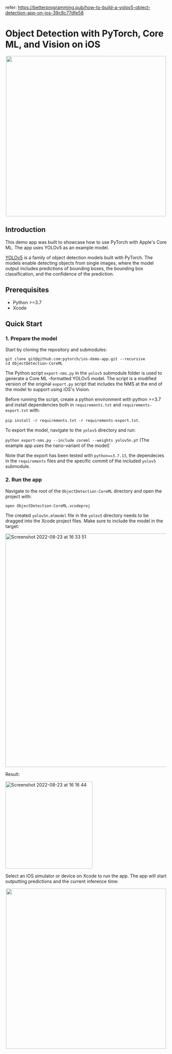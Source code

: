 refer: https://betterprogramming.pub/how-to-build-a-yolov5-object-detection-app-on-ios-39c8c77dfe58


# Object Detection with PyTorch, Core ML, and Vision on iOS

<p align="center">
  <img src="https://user-images.githubusercontent.com/4254623/186172821-8fc8765b-bc86-4c31-ab44-b2e83d5d7646.PNG" align="center" height="500">
</p>

## Introduction
This demo app was built to showcase how to use PyTorch with Apple's Core ML. The app uses YOLOv5 as an example model.

[YOLOv5](https://github.com/ultralytics/yolov5) is a family of object detection models built with PyTorch. The models enable detecting objects from single images, where the model output includes predictions of bounding boxes, the bounding box classification, and the confidence of the prediction.


## Prerequisites

* Python >=3.7 
* Xcode

## Quick Start

### 1. Prepare the model

Start by cloning the repository and submodules:

```
git clone git@github.com:pytorch/ios-demo-app.git --recursive
cd ObjectDetection-CoreML
```


The Python script `export-nms.py` in the `yolov5` submodule folder is used to generate a Core ML -formatted YOLOv5 model. The script is a modified version of the original `export.py` script that includes the NMS at the end of the model to support using iOS's Vision.

Before running the script, create a python environment with python >=3.7 and install dependencies both in `requirements.txt` and `requirements-export.txt` with:

`pip install -r requirements.txt -r requirements-export.txt`.

To export the model, navigate to the `yolov5` directory and run:

`python export-nms.py --include coreml --weights yolov5n.pt` (The example app uses the nano-variant of the model)`

Note that the export has been tested with `python==3.7.13`, the dependecies in the `requirements` files and the specific commit of the included `yolov5` submodule.


### 2. Run the app

Navigate to the root of the `ObjectDetection-CoreML` directory and open the project with:

`open ObjectDetection-CoreML.xcodeproj`

The created `yolov5n.mlmodel` file in the `yolov5` directory needs to be dragged into the Xcode project files. Make sure to include the model in the target:

<img width="728" alt="Screenshot 2022-08-23 at 16 33 51" src="https://user-images.githubusercontent.com/4254623/186171710-bd66207a-c033-4ffc-965a-f0e92b4f4794.png">

Result:

<img width="272" alt="Screenshot 2022-08-23 at 16 16 44" src="https://user-images.githubusercontent.com/4254623/186167846-65da530a-0c6f-4cf2-9610-77093163d5f4.png">

Select an iOS simulator or device on Xcode to run the app. The app will start outputting predictions and the current inference time:

<p align="center">
  <img src="https://user-images.githubusercontent.com/4254623/186172821-8fc8765b-bc86-4c31-ab44-b2e83d5d7646.PNG" align="center" height="500">
</p>
